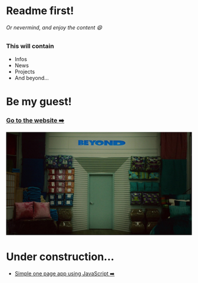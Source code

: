 # Readme first!
###### Or nevermind, and enjoy the content :smile:


### This will contain 
- Infos
- News
- Projects
- And beyond...


# Be my guest!
###  [Go to the website :arrow_right:](https://lemmatos.github.io/)

![And Beyond!](./and_beyond.jpg)

# Under construction...
- [Simple one page app using JavaScript :arrow_right:](https://lemmatos.github.io/sport-news/)

